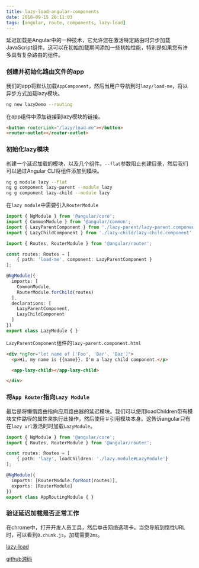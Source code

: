 ```yaml
---
title: lazy-load-angular-components
date: 2018-09-15 20:11:03
tags: [angular, route, components, lazy-load]
---
```

延迟加载是Angular中的一种技术，它允许您在激活特定路由时异步加载JavaScript组件。这可以在初始加载期间添加一些初始性能，特别是如果您有许多具有复杂路由的组件。

### 创建并初始化路由文件的app

我们的app将默认加载`AppComponent`，然后当用户导航到时`lazy/load-me`，将以异步方式加载lazy模块。

```bash
ng new lazyDemo --routing
```

在app组件中添加链接到lazy模块的链接。

```html
<button routerLink="/lazy/load-me"></button>
<router-outlet></router-outlet>
```

### 初始化lazy模块

创建一个延迟加载的模块，以及几个组件。`--flat`参数阻止创建目录，然后我们可以通过Angular CLI将组件添加到模块。

```bash
ng g module lazy --flat
ng g component lazy-parent --module lazy
ng g component lazy-child --module lazy
```

在`lazy module`中需要引入`RouterModule`

```typescript
import { NgModule } from '@angular/core';
import { CommonModule } from '@angular/common';
import { LazyParentComponent } from './lazy-parent/lazy-parent.component';
import { LazyChildComponent } from './lazy-child/lazy-child.component';

import { Routes, RouterModule } from '@angular/router';

const routes: Routes = [
    { path: 'load-me', component: LazyParentComponent }
];

@NgModule({
  imports: [
    CommonModule,
    RouterModule.forChild(routes)
  ],
  declarations: [
    LazyParentComponent,
    LazyChildComponent
  ]
})
export class LazyModule { }
```

`LazyParentComponent`组件的`lazy-parent.component.html`

```html
<div *ngFor="let name of ['Foo', 'Bar', 'Baz']">
  <p>Hi, my name is {{name}}. I'm a lazy child component.</p>

  <app-lazy-child></app-lazy-child>

</div>
```

### 将`App Router`指向`Lazy Module`

最后是将懒惰路由指向应用路由器的延迟模块。我们可以使用loadChildren带有模块文件路径的属性来执行此操作，然后使用＃引用模块本身。这告诉angular只有在`lazy url`激活时时加载`LazyModule`。

```typescript
import { NgModule } from '@angular/core';
import { Routes, RouterModule } from '@angular/router';

const routes: Routes = [
    { path: 'lazy', loadChildren: './lazy.module#LazyModule'}
];

@NgModule({
  imports: [RouterModule.forRoot(routes)],
  exports: [RouterModule]
})
export class AppRoutingModule { }
```

### 验证延迟加载是否正常工作

在chrome中，打开开发人员工具，然后单击网络选项卡。当您导航到惰性URL时，可以看到`0.chunk.js`。加载需要`2ms`。

[lazy-load](https://github.com/whyour/graph-bed/raw/master/image.png)

[github源码](https://github.com/whyour/lazy-angular-components)